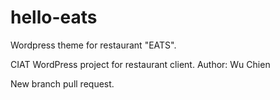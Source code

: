 # hello-eats
Wordpress theme for restaurant "EATS".

CIAT WordPress project for restaurant client. Author: Wu Chien

New branch pull request.
